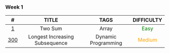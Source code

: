 ### **Week 1**
|                                  #                                   |             TITLE              |        TAGS         |                DIFFICULTY                |
|:--------------------------------------------------------------------:|:------------------------------:|:-------------------:|:----------------------------------------:|
|             [1](https://leetcode.com/problems/two-sum/)              |            Two Sum             |        Array        |  <span style="color:green">Easy</span>   |
| [300](https://leetcode.com/problems/longest-increasing-subsequence/) | Longest Increasing Subsequence | Dynamic Programming | <span style="color:orange">Medium</span> |
